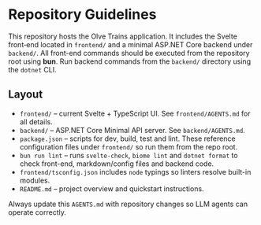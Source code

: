 # Repository Guidelines

This repository hosts the Olve Trains application.  It includes the Svelte
front‑end located in `frontend/` and a minimal ASP.NET Core backend under
`backend/`. All front-end commands should be executed from the repository root
using **bun**. Run backend commands from the `backend/` directory using the
`dotnet` CLI.

## Layout

- `frontend/` – current Svelte + TypeScript UI. See `frontend/AGENTS.md` for all
  details.
- `backend/` – ASP.NET Core Minimal API server. See `backend/AGENTS.md`.
- `package.json` – scripts for dev, build, test and lint. These reference
  configuration files under `frontend/` so run them from the repo root.
- `bun run lint` – runs `svelte-check`, `biome lint` and `dotnet format` to
  check front-end, markdown/config files and backend code.
- `frontend/tsconfig.json` includes `node` typings so linters resolve built-in
  modules.
- `README.md` – project overview and quickstart instructions.

Always update this `AGENTS.md` with repository changes so LLM agents can operate
correctly.
